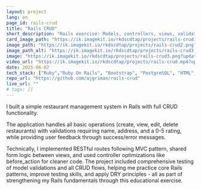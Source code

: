 ```yaml
---
layout: project
lang: en
page_id: rails-crud
title: "Rails CRUD"
short_description: "Rails exercise: Models, controllers, views, validations, testing. Built during Le Wagon bootcamp."
card_image_path: "https://ik.imagekit.io/rkdscdtap/projects/rails-crud1.png?updatedAt=1748903274192"
image_path: "https://ik.imagekit.io/rkdscdtap/projects/rails-crud2.png?updatedAt=1748903412476"
image_path_alt: "https://ik.imagekit.io/rkdscdtap/projects/rails-crud3.png?updatedAt=1748903616335"
image: "https://ik.imagekit.io/rkdscdtap/projects/rails-crud3.png?updatedAt=1748903616335"
video_url: "https://ik.imagekit.io/rkdscdtap/projects/rails-crud.mp4?updatedAt=1748906758715"
date: 2025-06-02
tech_stack: ["Ruby","Ruby On Rails", "Bootstrap", "PostgreSQL", "HTML", "Git"]
repo_url: "https://github.com/ajgriman/rails-crud"
live_url: ""
# tags: []
---
```


I built a simple restaurant management system in Rails with full CRUD functionality. 

The application handles all basic operations (create, view, edit, delete restaurants) with validations requiring name, address, and a 0-5 rating, while providing user feedback through success/error messages. 

Technically, I implemented RESTful routes following MVC pattern, shared form logic between views, and used controller optimizations like before_action for cleaner code. The project included comprehensive testing of model validations and all CRUD flows, helping me practice core Rails patterns, improve testing skills, and apply DRY principles - all as part of strengthening my Rails fundamentals through this educational exercise.

